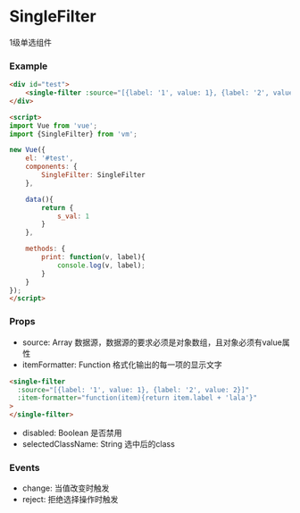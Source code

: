 SingleFilter
======================
1级单选组件

### Example

```html
<div id="test">
    <single-filter :source="[{label: '1', value: 1}, {label: '2', value: 2}]" @change="print" v-model="s_val"></single-filter>
</div>

<script>
import Vue from 'vue';
import {SingleFilter} from 'vm';

new Vue({
    el: '#test',
    components: {
        SingleFilter: SingleFilter
    },

    data(){
        return {
            s_val: 1
        }
    },

    methods: {
        print: function(v, label){
            console.log(v, label);
        }
    }
});
</script>
```

### Props

* source: Array 数据源，数据源的要求必须是对象数组，且对象必须有value属性
* itemFormatter: Function 格式化输出的每一项的显示文字

```html
<single-filter 
  :source="[{label: '1', value: 1}, {label: '2', value: 2}]" 
  :item-formatter="function(item){return item.label + 'lala'}"
>
</single-filter>
```

* disabled: Boolean 是否禁用
* selectedClassName: String 选中后的class


### Events

* change: 当值改变时触发
* reject: 拒绝选择操作时触发


